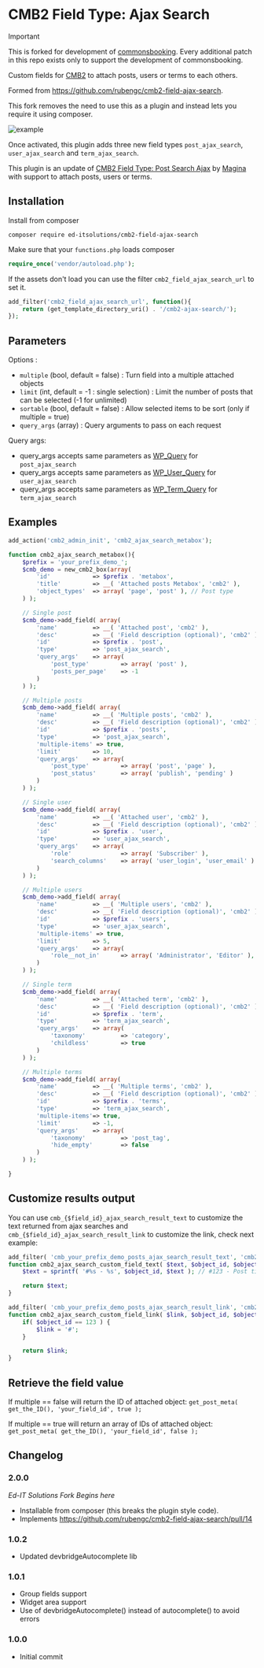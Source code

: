 # CMB2 Field Type: Ajax Search

> [!IMPORTANT]
> This is forked for development of [commonsbooking](github.com/wielebenwir/commonsbooking). Every additional patch in this repo exists only to support the development of commonsbooking.

Custom fields for [CMB2](https://github.com/WebDevStudios/CMB2) to attach posts, users or terms to each others.

Formed from https://github.com/rubengc/cmb2-field-ajax-search.

This fork removes the need to use this as a plugin and instead lets you require it using composer.

![example](example.gif)

Once activated, this plugin adds three new field types `post_ajax_search`, `user_ajax_search` and `term_ajax_search`.

This plugin is an update of [CMB2 Field Type: Post Search Ajax](https://github.com/alexis-magina/cmb2-field-post-search-ajax) by [Magina](http://magina.fr/) with support to attach posts, users or terms.

## Installation

Install from composer

```
composer require ed-itsolutions/cmb2-field-ajax-search
```

Make sure that your `functions.php` loads composer

```php
require_once('vendor/autoload.php');
```

If the assets don't load you can use the filter `cmb2_field_ajax_search_url` to set it.

```php
add_filter('cmb2_field_ajax_search_url', function(){
	return (get_template_directory_uri() . '/cmb2-ajax-search/');
});
```

## Parameters

Options : 
- `multiple` (bool, default = false) : Turn field into a multiple attached objects
- `limit` (int, default = -1 : single selection) : Limit the number of posts that can be selected (-1 for unlimited)
- `sortable` (bool, default = false) : Allow selected items to be sort (only if multiple = true)
- `query_args` (array) : Query arguments to pass on each request

Query args:
- query_args accepts same parameters as [WP_Query](https://codex.wordpress.org/Class_Reference/WP_Query) for `post_ajax_search`
- query_args accepts same parameters as [WP_User_Query](https://codex.wordpress.org/Class_Reference/WP_User_Query) for `user_ajax_search`
- query_args accepts same parameters as [WP_Term_Query](https://developer.wordpress.org/reference/classes/wp_term_query/) for `term_ajax_search`

## Examples

```php
add_action('cmb2_admin_init', 'cmb2_ajax_search_metabox');

function cmb2_ajax_search_metabox(){
	$prefix = 'your_prefix_demo_';
	$cmb_demo = new_cmb2_box(array(
		'id'            => $prefix . 'metabox',
		'title'         => __( 'Attached posts Metabox', 'cmb2' ),
		'object_types'  => array( 'page', 'post' ), // Post type
	) );

	// Single post
	$cmb_demo->add_field( array(
		'name'          => __( 'Attached post', 'cmb2' ),
		'desc'          => __( 'Field description (optional)', 'cmb2' ),
		'id'            => $prefix . 'post',
		'type'          => 'post_ajax_search',
		'query_args'	=> array(
			'post_type'			=> array( 'post' ),
			'posts_per_page'	=> -1
		)
	) );

	// Multiple posts
	$cmb_demo->add_field( array(
		'name'          => __( 'Multiple posts', 'cmb2' ),
		'desc'          => __( 'Field description (optional)', 'cmb2' ),
		'id'            => $prefix . 'posts',
		'type'          => 'post_ajax_search',
		'multiple-items' => true,
		'limit'      	=> 10,
		'query_args'	=> array(
			'post_type'			=> array( 'post', 'page' ),
			'post_status'		=> array( 'publish', 'pending' )
		)
	) );

	// Single user
	$cmb_demo->add_field( array(
		'name'          => __( 'Attached user', 'cmb2' ),
		'desc'          => __( 'Field description (optional)', 'cmb2' ),
		'id'            => $prefix . 'user',
		'type'          => 'user_ajax_search',
		'query_args'	=> array(
			'role'				=> array( 'Subscriber' ),
			'search_columns' 	=> array( 'user_login', 'user_email' )
		)
	) );

	// Multiple users
	$cmb_demo->add_field( array(
		'name'          => __( 'Multiple users', 'cmb2' ),
		'desc'          => __( 'Field description (optional)', 'cmb2' ),
		'id'            => $prefix . 'users',
		'type'          => 'user_ajax_search',
		'multiple-items' => true,
		'limit'      	=> 5,
		'query_args'	=> array(
			'role__not_in'		=> array( 'Administrator', 'Editor' ),
		)
	) );

	// Single term
	$cmb_demo->add_field( array(
		'name'          => __( 'Attached term', 'cmb2' ),
		'desc'          => __( 'Field description (optional)', 'cmb2' ),
		'id'            => $prefix . 'term',
		'type'          => 'term_ajax_search',
		'query_args'	=> array(
			'taxonomy'			=> 'category',
			'childless'			=> true
		)
	) );

	// Multiple terms
	$cmb_demo->add_field( array(
		'name'          => __( 'Multiple terms', 'cmb2' ),
		'desc'          => __( 'Field description (optional)', 'cmb2' ),
		'id'            => $prefix . 'terms',
		'type'          => 'term_ajax_search',
		'multiple-items'=> true,
		'limit'      	=> -1,
		'query_args'	=> array(
			'taxonomy'			=> 'post_tag',
			'hide_empty'		=> false
		)
	) );

}
```

## Customize results output

You can use `cmb_{$field_id}_ajax_search_result_text` to customize the text returned from ajax searches and `cmb_{$field_id}_ajax_search_result_link` to customize the link, check next example:

```php
add_filter( 'cmb_your_prefix_demo_posts_ajax_search_result_text', 'cmb2_ajax_search_custom_field_text', 10, 3 );
function cmb2_ajax_search_custom_field_text( $text, $object_id, $object_type ) {
	$text = sprintf( '#%s - %s', $object_id, $text ); // #123 - Post title

	return $text;
}

add_filter( 'cmb_your_prefix_demo_posts_ajax_search_result_link', 'cmb2_ajax_search_custom_field_link', 10, 3 );
function cmb2_ajax_search_custom_field_link( $link, $object_id, $object_type ) {
	if( $object_id == 123 ) {
		$link = '#';
	}

	return $link;
}
```

## Retrieve the field value

If multiple == false will return the ID of attached object:
`get_post_meta( get_the_ID(), 'your_field_id', true );`

If multiple == true will return an array of IDs of attached object:
`get_post_meta( get_the_ID(), 'your_field_id', false );`

## Changelog

### 2.0.0

_Ed-IT Solutions Fork Begins here_

* Installable from composer (this breaks the plugin style code).
* Implements https://github.com/rubengc/cmb2-field-ajax-search/pull/14

### 1.0.2
* Updated devbridgeAutocomplete lib

### 1.0.1
* Group fields support
* Widget area support
* Use of devbridgeAutocomplete() instead of autocomplete() to avoid errors

### 1.0.0
* Initial commit
